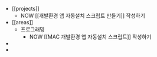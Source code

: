 - [[projects]]
	- NOW [[개발환경 앱 자동설치 스크립트 만들기]] 작성하기
- [[areas]]
	- 프로그래밍
		- NOW [[MAC 개발환경 앱 자동설치 스크립트]] 작성하기
-
-